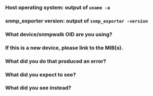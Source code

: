 <!--
	Please note: GitHub issues should only be used for feature requests and
	bug reports. For general discussions and support, please refer to one of:

	- #prometheus on freenode
	- the Prometheus Users list: https://groups.google.com/forum/#!forum/prometheus-users

	For bug reports, please fill out the below fields and provide as much detail
	as possible about your issue.  For feature requests, you may omit the
	following template.
	
	If you include CLI output, please run those programs with additional parameters:
		snmp_exporter: `-log.level=debug`
		snmpbulkget etc: `-On`
-->

### Host operating system: output of `uname -a`

### snmp_exporter version: output of `snmp_exporter -version`
<!-- If building from source, run `make` first. -->

### What device/snmpwalk OID are you using?

### If this is a new device, please link to the MIB(s).

### What did you do that produced an error?

### What did you expect to see?

### What did you see instead?
